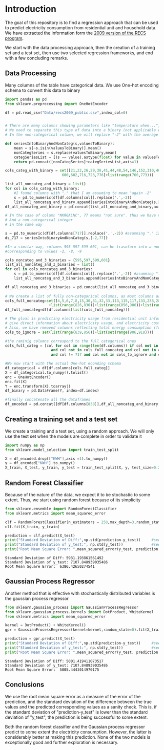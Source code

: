 # Introduction

The goal of this repository is to find a regression approach that can be used to predict electricity consumption from residential unit and household data. We have extracted the information form the [2009 version of the RECS program](https://www.eia.gov/consumption/residential/data/2009/index.php?view=microdata).

We start with the data processing approach, then the creation of a training set and a test set, then use two selected regression frameworks, and end with a few concluding remarks.

## Data Processing

Many columns of the table have categorical data.
We use One-hot encoding schema to convert this data to binary


```python
import pandas as pd
from sklearn.preprocessing import OneHotEncoder

df = pd.read_csv("Data/recs2009_public.csv",index_col=0)


# There are many columns showing parameters like "temperature when...", but showing -2 when not applicable.
# We need to separate this type of data into a binary (not applicable or applicable) and a non-categorical column
# In the non-categorical column, we will replace "-2" with the average of all the values larger than 0

def seriesIntoBinaryAndNonCateg(s,valuesToBinary):
    mean = s[~s.isin(valuesToBinary)].mean()
    nonCategSeries = s.replace(valuesToBinary,mean)
    categSeriesList = [(s == value).astype(float) for value in valuesToBinary]
    return pd.concat([nonCategSeries]+categSeriesList,axis=1)

cols_categ_with_binary = set([21,22,26,29,38,41,44,48,54,146,152,310,460,462,466,467,468,540,546,547,548,549,
                          600,602,716,723,776]+list(range(760,773)))

list_all_noncateg_and_binary = list()
for col in cols_categ_with_binary:
    #I found columns with "." that I am assuming to mean "again -2"
    s = pd.to_numeric(df[df.columns[col]].replace('.',-2))
    list_all_noncateg_and_binary.append(seriesIntoBinaryAndNonCateg(s,[-2]))
df_all_noncateg_and_binary = pd.concat(list_all_noncateg_and_binary,axis=1)

# In the case of column "NKRGALNC", 77 means "not sure". thus we have values -2 and 77 to trasnform to binary
# And a non-categorical integer
# in the same way 

s = pd.to_numeric(df[df.columns[717]].replace('.',-2)) #asumming "." is "-2" to save time
ds_717 = seriesIntoBinaryAndNonCateg(s,[-2,77])

#In a similar way, columns 595 597 599 601, can be trasnform into a non-categorical column and 3 binary columns 
#corresponding to values -2, -8, -9

cols_noncateg_and_3_binaries = {595,597,599,601}
list_all_noncateg_and_3_binaries = list()
for col in cols_noncateg_and_3_binaries:
    s = pd.to_numeric(df[df.columns[col]].replace('.',-2)) #asumming "." is "-2" to save time
    list_all_noncateg_and_3_binaries.append(seriesIntoBinaryAndNonCateg(s,[-2,-8,-9]))

df_all_noncateg_and_3_binaries = pd.concat(list_all_noncateg_and_3_binaries,axis=1)
    
# We create a list of fully non-categorical columns, as most columns are categorical
cols_full_noncateg=set([4,5,6,7,8,15,30,31,32,33,113,115,117,133,238,288,502,503,556,594,596,598,607,758,759,784] 
                    +list(range(826,836))+list(range(856,906))+list(range(931,939)))
df_full_noncateg=df[df.columns[list(cols_full_noncateg)]]

# The gloal is predicting electricity usage from residential unit information so we remove all columns that
# give direct information about electricity usage, and electricity cost (from 'KWHSPH' to 'DOLELRFG'). 
# Also, we have removed columns reflecting total energy consumption (from 'TOTALBTU' to 'TOTALDOLOTH').
cols_to_ignore = set(list(range(839,856))+list(set(range(906,918))))

#the raminig columns correspond to the full categorical ones
cols_full_categ = [col for col in range(len(df.columns)) if col not in cols_categ_with_binary \
                     and col not in cols_full_noncateg and col not in cols_noncateg_and_3_binaries \
                     and col != 717 and col not in cols_to_ignore and col != 838] #838 is the column to be predcited

#We now start with the actual One-hot econding schema
df_categorical = df[df.columns[cols_full_categ]]
X = df_categorical.to_numpy().tolist()
enc = OneHotEncoder()
enc.fit(X)
Y = enc.transform(X).toarray()
df_binary = pd.DataFrame(Y, index=df.index)

#finally concatenate all the dataframes
df_encoded = pd.concat([df[df.columns[838]],df_all_noncateg_and_binary,ds_717,df_all_noncateg_and_3_binaries,df_full_noncateg,df_binary],axis=1)

```

## Creating a training set and a test set

We create a training and a test set, using a random approach.
We will only use the test set when the models are complete in order to validate it


```python
import numpy as np
from sklearn.model_selection import train_test_split

X = df_encoded.drop(["KWH"],axis =1).to_numpy()
y = df_encoded["KWH"].to_numpy()
X_train, X_test, y_train, y_test = train_test_split(X, y, test_size=0.20, random_state=42)

```

## Random Forest Classifier

Because of the nature of the data, we expect it to be stochastic to some extent. 
Thus, we start using random forest because of its simplicity


```python
from sklearn.ensemble import RandomForestClassifier
from sklearn.metrics import mean_squared_error

clf = RandomForestClassifier(n_estimators = 250,max_depth=3,random_state=0, criterion="entropy")
clf.fit(X_train, y_train)

prediction = clf.predict(X_test)
print("Standard Deviation of Diff:",np.std(prediction-y_test))     #see conclusions
print("Standard Deviation of y_test:", np.std(y_test))             #see conclusions
print("Root Mean Square Error: ",mean_squared_error(y_test, prediction, squared=False)) #returns RMSE
```

    Standard Deviation of Diff: 5931.193861561492
    Standard Deviation of y_test: 7107.848939035486
    Root Mean Square Error:  6386.42650274541


## Gaussian Process Regressor

Another method that is effective with stochastically distributed variables is the gaussian process regressor


```python
from sklearn.gaussian_process import GaussianProcessRegressor
from sklearn.gaussian_process.kernels import DotProduct, WhiteKernel
from sklearn.metrics import mean_squared_error

kernel = DotProduct() + WhiteKernel()
gpr = GaussianProcessRegressor(kernel=kernel,random_state=0).fit(X_train, y_train)

prediction = gpr.predict(X_test)
print("Standard Deviation of Diff:",np.std(prediction-y_test))     #see conclusions
print("Standard Deviation of y_test:", np.std(y_test))             #see conclusions
print("Root Mean Square Error: ",mean_squared_error(y_test, prediction, squared=False)) #returns RMSE

```

    Standard Deviation of Diff: 5001.419411073517
    Standard Deviation of y_test: 7107.848939035486
    Root Mean Square Error:  5005.4443014970175


## Conclusions


We use the root mean square error as a measure of the error of the prediction, and the standard deviation of the difference between the true values and the predicted corresponding values as a sanity check. This is, if the standard deviation of "prediction-y_test" is lower than the standard deviation of "y_test", the prediction is being successful to some extent.

Both the random forest classifier and the Gaussian process regressor predict to some extent the electricity consumption. However, the latter is considerably better at making this prediction. None of the two models is exceptionally good and further exploration is necessary.


```python

```
